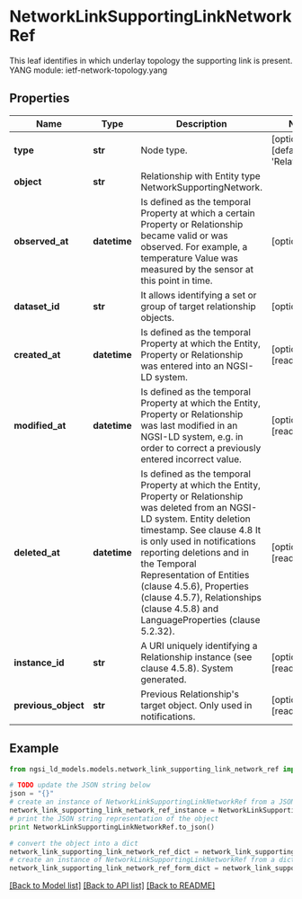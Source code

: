 # NetworkLinkSupportingLinkNetworkRef

This leaf identifies in which underlay topology the supporting link is present.  YANG module: ietf-network-topology.yang 

## Properties

Name | Type | Description | Notes
------------ | ------------- | ------------- | -------------
**type** | **str** | Node type.  | [optional] [default to 'Relationship']
**object** | **str** | Relationship with Entity type NetworkSupportingNetwork. | 
**observed_at** | **datetime** | Is defined as the temporal Property at which a certain Property or Relationship became valid or was observed. For example, a temperature Value was measured by the sensor at this point in time.  | [optional] 
**dataset_id** | **str** | It allows identifying a set or group of target relationship objects.  | [optional] 
**created_at** | **datetime** | Is defined as the temporal Property at which the Entity, Property or Relationship was entered into an NGSI-LD system.  | [optional] [readonly] 
**modified_at** | **datetime** | Is defined as the temporal Property at which the Entity, Property or Relationship was last modified in an NGSI-LD system, e.g. in order to correct a previously entered incorrect value.  | [optional] [readonly] 
**deleted_at** | **datetime** | Is defined as the temporal Property at which the Entity, Property or Relationship was deleted from an NGSI-LD system.  Entity deletion timestamp. See clause 4.8 It is only used in notifications reporting deletions and in the Temporal Representation of Entities (clause 4.5.6), Properties (clause 4.5.7), Relationships (clause 4.5.8) and LanguageProperties (clause 5.2.32).  | [optional] [readonly] 
**instance_id** | **str** | A URI uniquely identifying a Relationship instance (see clause 4.5.8). System generated.  | [optional] [readonly] 
**previous_object** | **str** | Previous Relationship&#39;s target object. Only used in notifications.  | [optional] [readonly] 

## Example

```python
from ngsi_ld_models.models.network_link_supporting_link_network_ref import NetworkLinkSupportingLinkNetworkRef

# TODO update the JSON string below
json = "{}"
# create an instance of NetworkLinkSupportingLinkNetworkRef from a JSON string
network_link_supporting_link_network_ref_instance = NetworkLinkSupportingLinkNetworkRef.from_json(json)
# print the JSON string representation of the object
print NetworkLinkSupportingLinkNetworkRef.to_json()

# convert the object into a dict
network_link_supporting_link_network_ref_dict = network_link_supporting_link_network_ref_instance.to_dict()
# create an instance of NetworkLinkSupportingLinkNetworkRef from a dict
network_link_supporting_link_network_ref_form_dict = network_link_supporting_link_network_ref.from_dict(network_link_supporting_link_network_ref_dict)
```
[[Back to Model list]](../README.md#documentation-for-models) [[Back to API list]](../README.md#documentation-for-api-endpoints) [[Back to README]](../README.md)


